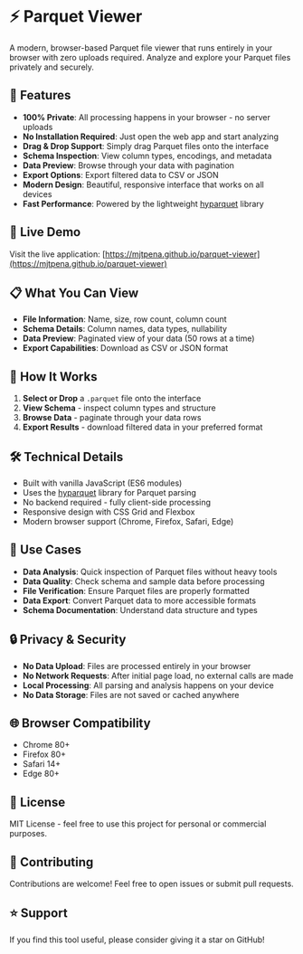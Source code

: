 # ⚡ Parquet Viewer

A modern, browser-based Parquet file viewer that runs entirely in your browser with zero uploads required. Analyze and explore your Parquet files privately and securely.

## 🌟 Features

- **100% Private**: All processing happens in your browser - no server uploads
- **No Installation Required**: Just open the web app and start analyzing
- **Drag & Drop Support**: Simply drag Parquet files onto the interface
- **Schema Inspection**: View column types, encodings, and metadata
- **Data Preview**: Browse through your data with pagination
- **Export Options**: Export filtered data to CSV or JSON
- **Modern Design**: Beautiful, responsive interface that works on all devices
- **Fast Performance**: Powered by the lightweight [hyparquet](https://github.com/hyparam/hyparquet) library

## 🚀 Live Demo

Visit the live application: [https://mjtpena.github.io/parquet-viewer](https://mjtpena.github.io/parquet-viewer)

## 📋 What You Can View

- **File Information**: Name, size, row count, column count
- **Schema Details**: Column names, data types, nullability
- **Data Preview**: Paginated view of your data (50 rows at a time)
- **Export Capabilities**: Download as CSV or JSON format

## 🔧 How It Works

1. **Select or Drop** a `.parquet` file onto the interface
2. **View Schema** - inspect column types and structure
3. **Browse Data** - paginate through your data rows
4. **Export Results** - download filtered data in your preferred format

## 🛠️ Technical Details

- Built with vanilla JavaScript (ES6 modules)
- Uses the [hyparquet](https://cdn.jsdelivr.net/npm/hyparquet@1.16.0/+esm) library for Parquet parsing
- No backend required - fully client-side processing
- Responsive design with CSS Grid and Flexbox
- Modern browser support (Chrome, Firefox, Safari, Edge)

## 🎯 Use Cases

- **Data Analysis**: Quick inspection of Parquet files without heavy tools
- **Data Quality**: Check schema and sample data before processing
- **File Verification**: Ensure Parquet files are properly formatted
- **Data Export**: Convert Parquet data to more accessible formats
- **Schema Documentation**: Understand data structure and types

## 🔒 Privacy & Security

- **No Data Upload**: Files are processed entirely in your browser
- **No Network Requests**: After initial page load, no external calls are made
- **Local Processing**: All parsing and analysis happens on your device
- **No Data Storage**: Files are not saved or cached anywhere

## 🌐 Browser Compatibility

- Chrome 80+
- Firefox 80+
- Safari 14+
- Edge 80+

## 📄 License

MIT License - feel free to use this project for personal or commercial purposes.

## 🤝 Contributing

Contributions are welcome! Feel free to open issues or submit pull requests.

## ⭐ Support

If you find this tool useful, please consider giving it a star on GitHub!